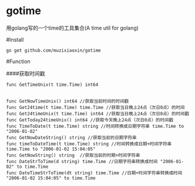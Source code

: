 # gotime
用golang写的一个time的工具集合(A time util for golang)

#Install

    go get github.com/muzixiaoxin/gotime
    
#Function

####获取时间戳

    func GetTimeUnix(t time.Time) int64 


    func GetNowTimeUnix() int64 //获取当前时间的时间戳
    func Get24time(t time.Time) time.Time //获取当日晚上24点（次日0点）的时间
    func Get24timeUnix(t time.Time) int64 //获取当日晚上24点（次日0点）的时间戳
    func GetToday24timeUnix() int64 //获取今天晚上24点（次日0点）的时间戳
    func TimeToDate(t time.Time) string //时间转换成日期字符串 time.Time to "2006-01-02"
    func GetNowDateString() string //获取当前的日期字符串
    func timeToDateTime(t time.Time) string //时间转换成日期+时间字符串 time.Time to "2006-01-02 15:04:05"
    func GetNowString() string  //获取当前的时期+时间字符串
    func DateStrToTime(d string) time.Time //日期字符串转换成时间 "2006-01-02" to time.Time
    func DateTimeStrToTime(dt string) time.Time //日期+时间字符串转换成时间 "2006-01-02 15:04:05" to time.Time
